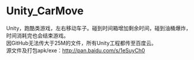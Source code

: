 # Unity_CarMove
Unity，跑酷类游戏，左右移动车子。碰到时间箱增加剩余时间，碰到油桶爆炸，时间消耗完也会结束游戏。  
因GitHub无法传大于25M的文件，所有Unity工程都传至百度云。  
源文件及打包apk/exe：http://pan.baidu.com/s/1eSuyCh0
